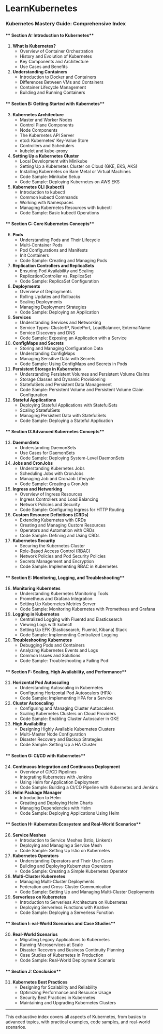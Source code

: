 # LearnKubernetes


### **Kubernetes Mastery Guide: Comprehensive Index**

#### ** Section A: Introduction to Kubernetes**
1. **What is Kubernetes?**
   - Overview of Container Orchestration
   - History and Evolution of Kubernetes
   - Key Components and Architecture
   - Use Cases and Benefits
2. **Understanding Containers**
   - Introduction to Docker and Containers
   - Differences Between VMs and Containers
   - Container Lifecycle Management
   - Building and Running Containers

#### ** Section B: Getting Started with Kubernetes**
3. **Kubernetes Architecture**
   - Master and Worker Nodes
   - Control Plane Components
   - Node Components
   - The Kubernetes API Server
   - etcd: Kubernetes’ Key-Value Store
   - Controllers and Schedulers
   - kubelet and kube-proxy
4. **Setting Up a Kubernetes Cluster**
   - Local Development with Minikube
   - Setting Up a Kubernetes Cluster on Cloud (GKE, EKS, AKS)
   - Installing Kubernetes on Bare Metal or Virtual Machines
   - Code Sample: Minikube Setup
   - Code Sample: Deploying Kubernetes on AWS EKS
5. **Kubernetes CLI (kubectl)**
   - Introduction to kubectl
   - Common kubectl Commands
   - Working with Namespaces
   - Managing Kubernetes Resources with kubectl
   - Code Sample: Basic kubectl Operations

#### ** Section C: Core Kubernetes Concepts**
6. **Pods**
   - Understanding Pods and Their Lifecycle
   - Multi-Container Pods
   - Pod Configurations and Manifests
   - Init Containers
   - Code Sample: Creating and Managing Pods
7. **Replication Controllers and ReplicaSets**
   - Ensuring Pod Availability and Scaling
   - ReplicationController vs. ReplicaSet
   - Code Sample: ReplicaSet Configuration
8. **Deployments**
   - Overview of Deployments
   - Rolling Updates and Rollbacks
   - Scaling Deployments
   - Managing Deployment Strategies
   - Code Sample: Deploying an Application
9. **Services**
   - Understanding Services and Networking
   - Service Types: ClusterIP, NodePort, LoadBalancer, ExternalName
   - Service Discovery and DNS
   - Code Sample: Exposing an Application with a Service
10. **ConfigMaps and Secrets**
    - Storing and Managing Configuration Data
    - Understanding ConfigMaps
    - Managing Sensitive Data with Secrets
    - Code Sample: Using ConfigMaps and Secrets in Pods
11. **Persistent Storage in Kubernetes**
    - Understanding Persistent Volumes and Persistent Volume Claims
    - Storage Classes and Dynamic Provisioning
    - StatefulSets and Persistent Data Management
    - Code Sample: Persistent Volume and Persistent Volume Claim Configuration
12. **Stateful Applications**
    - Deploying Stateful Applications with StatefulSets
    - Scaling StatefulSets
    - Managing Persistent Data with StatefulSets
    - Code Sample: Deploying a Stateful Application

#### ** Section D:Advanced Kubernetes Concepts**
13. **DaemonSets**
    - Understanding DaemonSets
    - Use Cases for DaemonSets
    - Code Sample: Deploying System-Level DaemonSets
14. **Jobs and CronJobs**
    - Understanding Kubernetes Jobs
    - Scheduling Jobs with CronJobs
    - Managing Job and CronJob Lifecycle
    - Code Sample: Creating a CronJob
15. **Ingress and Networking**
    - Overview of Ingress Resources
    - Ingress Controllers and Load Balancing
    - Network Policies and Security
    - Code Sample: Configuring Ingress for HTTP Routing
16. **Custom Resource Definitions (CRDs)**
    - Extending Kubernetes with CRDs
    - Creating and Managing Custom Resources
    - Operators and Automation with CRDs
    - Code Sample: Defining and Using CRDs
17. **Kubernetes Security**
    - Securing the Kubernetes Cluster
    - Role-Based Access Control (RBAC)
    - Network Policies and Pod Security Policies
    - Secrets Management and Encryption
    - Code Sample: Implementing RBAC in Kubernetes

#### ** Section E: Monitoring, Logging, and Troubleshooting**
18. **Monitoring Kubernetes**
    - Understanding Kubernetes Monitoring Tools
    - Prometheus and Grafana Integration
    - Setting Up Kubernetes Metrics Server
    - Code Sample: Monitoring Kubernetes with Prometheus and Grafana
19. **Logging in Kubernetes**
    - Centralized Logging with Fluentd and Elasticsearch
    - Viewing Logs with kubectl
    - Setting Up EFK (Elasticsearch, Fluentd, Kibana) Stack
    - Code Sample: Implementing Centralized Logging
20. **Troubleshooting Kubernetes**
    - Debugging Pods and Containers
    - Analyzing Kubernetes Events and Logs
    - Common Issues and Solutions
    - Code Sample: Troubleshooting a Failing Pod

#### ** Section F: Scaling, High Availability, and Performance**
21. **Horizontal Pod Autoscaling**
    - Understanding Autoscaling in Kubernetes
    - Configuring Horizontal Pod Autoscalers (HPA)
    - Code Sample: Implementing HPA for a Service
22. **Cluster Autoscaling**
    - Configuring and Managing Cluster Autoscalers
    - Scaling Kubernetes Clusters on Cloud Providers
    - Code Sample: Enabling Cluster Autoscaler in GKE
23. **High Availability**
    - Designing Highly Available Kubernetes Clusters
    - Multi-Master Node Configuration
    - Disaster Recovery and Backup Strategies
    - Code Sample: Setting Up a HA Cluster

#### ** Section G: CI/CD with Kubernetes**
24. **Continuous Integration and Continuous Deployment**
    - Overview of CI/CD Pipelines
    - Integrating Kubernetes with Jenkins
    - Using Helm for Application Deployment
    - Code Sample: Building a CI/CD Pipeline with Kubernetes and Jenkins
25. **Helm Package Manager**
    - Introduction to Helm
    - Creating and Deploying Helm Charts
    - Managing Dependencies with Helm
    - Code Sample: Deploying Applications Using Helm

#### ** Section H: Kubernetes Ecosystem and Real-World Scenarios**
26. **Service Meshes**
    - Introduction to Service Meshes (Istio, Linkerd)
    - Deploying and Managing a Service Mesh
    - Code Sample: Setting Up Istio on Kubernetes
27. **Kubernetes Operators**
    - Understanding Operators and Their Use Cases
    - Building and Deploying Kubernetes Operators
    - Code Sample: Creating a Simple Kubernetes Operator
28. **Multi-Cluster Kubernetes**
    - Managing Multi-Cluster Deployments
    - Federation and Cross-Cluster Communication
    - Code Sample: Setting Up and Managing Multi-Cluster Deployments
29. **Serverless on Kubernetes**
    - Introduction to Serverless Architecture on Kubernetes
    - Deploying Serverless Functions with Knative
    - Code Sample: Deploying a Serverless Function

#### ** Section I: eal-World Scenarios and Case Studies**
30. **Real-World Scenarios**
    - Migrating Legacy Applications to Kubernetes
    - Running Microservices at Scale
    - Disaster Recovery and Business Continuity Planning
    - Case Studies of Kubernetes in Production
    - Code Sample: Real-World Deployment Scenario

#### ** Section J: Conclusion**
31. **Kubernetes Best Practices**
    - Designing for Scalability and Reliability
    - Optimizing Performance and Resource Usage
    - Security Best Practices in Kubernetes
    - Maintaining and Upgrading Kubernetes Clusters

---

This exhaustive index covers all aspects of Kubernetes, from basics to advanced topics, with practical examples, code samples, and real-world scenarios. 

